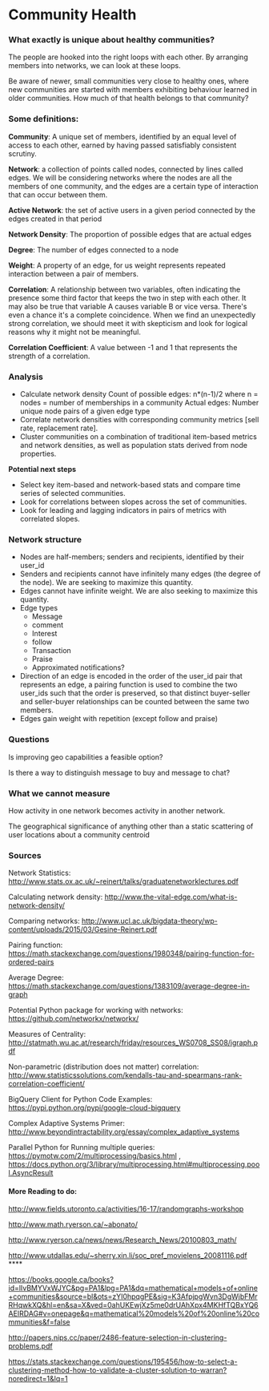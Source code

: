 # Community Health

### What exactly is unique about healthy communities?
 
The people are hooked into the right loops with each other. By arranging members into networks, we can look at these loops. 
 
Be aware of newer, small communities very close to healthy ones, where new communities are started with members exhibiting behaviour learned in older communities. How much of that health belongs to that community?
 
### Some definitions:
 
**Community**: A unique set of members, identified by an equal level of access to each other, earned by having passed satisfiably consistent scrutiny.

**Network**: a collection of points called nodes, connected by lines called edges. We will be considering networks where the nodes are all the members of one community, and the edges are a certain type of interaction that can occur between them.

**Active Network**: the set of active users in a given period connected by the edges created in that period

**Network Density**: The proportion of possible edges that are actual edges

**Degree**: The number of edges connected to a node

**Weight**: A property of an edge, for us weight represents repeated interaction between a pair of members.

**Correlation**: A relationship between two variables, often indicating the presence some third factor that keeps the two in step with each other. It may also be true that variable A causes variable B or vice versa. There's even a chance it's a complete coincidence. When we find an unexpectedly strong correlation, we should meet it with skepticism and look for logical reasons why it might not be meaningful.

**Correlation Coefficient**: A value between -1 and 1 that represents the strength of a correlation.
 
### Analysis
 - Calculate network density
	Count of possible edges:
	  n*(n-1)/2
	  where n = nodes = number of memberships in a community
	Actual edges:
	  Number unique node pairs of a given edge type
 - Correlate network densities with corresponding community metrics [sell rate, replacement rate].
 - Cluster communities on a combination of traditional item-based metrics and network densities, as well as population stats    derived from node properties.

**Potential next steps**
 - Select key item-based and network-based stats and compare time series of selected communities.
 - Look for correlations between slopes across the set of communities.
 - Look for leading and lagging indicators in pairs of metrics with correlated slopes.
 
 
 
 
### Network structure
 
 - Nodes are half-members; senders and recipients, identified by their user_id
 - Senders and recipients cannot have infinitely many edges (the degree of the node). We are seeking to maximize this quantity.
 - Edges cannot have infinite weight. We are also seeking to maximize this quantity.
 - Edge types
	 - Message
 	 - comment 
	 - Interest
	 - follow
	 - Transaction
	 - Praise
	 - Approximated notifications? 
 - Direction of an edge is encoded in the order of the user_id pair that represents an edge, a pairing function is used to combine the two user_ids such that the order is preserved, so that distinct buyer-seller and seller-buyer relationships can be counted between the same two members.
 - Edges gain weight with repetition (except follow and praise)
 
 
### Questions

Is improving geo capabilities a feasible option?

Is there a way to distinguish message to buy and message to chat?
 
### What we cannot measure
 
How activity in one network becomes activity in another network.

The geographical significance of anything other than a static scattering of user locations about a community centroid
 
### Sources

Network Statistics: http://www.stats.ox.ac.uk/~reinert/talks/graduatenetworklectures.pdf
 
Calculating network density: http://www.the-vital-edge.com/what-is-network-density/

Comparing networks: http://www.ucl.ac.uk/bigdata-theory/wp-content/uploads/2015/03/Gesine-Reinert.pdf

Pairing function: https://math.stackexchange.com/questions/1980348/pairing-function-for-ordered-pairs 

Average Degree: https://math.stackexchange.com/questions/1383109/average-degree-in-graph

Potential Python package for working with networks: https://github.com/networkx/networkx/

Measures of Centrality: http://statmath.wu.ac.at/research/friday/resources_WS0708_SS08/igraph.pdf

Non-parametric (distribution does not matter) correlation: http://www.statisticssolutions.com/kendalls-tau-and-spearmans-rank-correlation-coefficient/
 
BigQuery Client for Python Code Examples: https://pypi.python.org/pypi/google-cloud-bigquery

Complex Adaptive Systems Primer: http://www.beyondintractability.org/essay/complex_adaptive_systems

Parallel Python for Running multiple queries: https://pymotw.com/2/multiprocessing/basics.html  ,
https://docs.python.org/3/library/multiprocessing.html#multiprocessing.pool.AsyncResult

#### More Reading to do:

http://www.fields.utoronto.ca/activities/16-17/randomgraphs-workshop

http://www.math.ryerson.ca/~abonato/

http://www.ryerson.ca/news/news/Research_News/20100803_math/

http://www.utdallas.edu/~sherry.xin.li/soc_pref_movielens_20081116.pdf ****

https://books.google.ca/books?id=lIvBMYVxWJYC&pg=PA1&lpg=PA1&dq=mathematical+models+of+online+communities&source=bl&ots=zYI0hpqgPE&sig=K3AfpjpgWvn3DgWjbFMrRHqwkXQ&hl=en&sa=X&ved=0ahUKEwjXz5me0drUAhXpx4MKHfTQBxYQ6AEIRDAG#v=onepage&q=mathematical%20models%20of%20online%20communities&f=false

http://papers.nips.cc/paper/2486-feature-selection-in-clustering-problems.pdf

https://stats.stackexchange.com/questions/195456/how-to-select-a-clustering-method-how-to-validate-a-cluster-solution-to-warran?noredirect=1&lq=1
